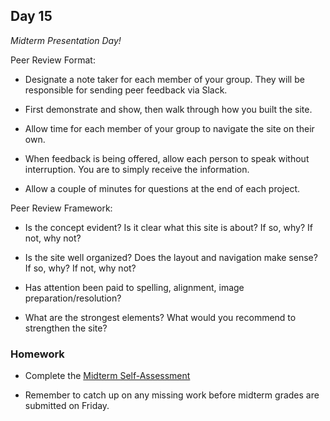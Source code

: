 ## Day 15

*Midterm Presentation Day!*

Peer Review Format:

* Designate a note taker for each member of your group. They will be responsible for sending peer feedback via Slack.

* First demonstrate and show, then walk through how you built the site. 

* Allow time for each member of your group to navigate the site on their own.

* When feedback is being offered, allow each person to speak without interruption. You are to simply receive the information.

* Allow a couple of minutes for questions at the end of each project.

Peer Review Framework:

* Is the concept evident? Is it clear what this site is about? If so, why? If not, why not?

* Is the site well organized? Does the layout and navigation make sense? If so, why? If not, why not?

* Has attention been paid to spelling, alignment, image preparation/resolution?

* What are the strongest elements? What would you recommend to strengthen the site?

### Homework

* Complete the [Midterm Self-Assessment](https://github.com/IDMNYU/DM-UY-2193-A/blob/master/midtermselfassessment.md)

* Remember to catch up on any missing work before midterm grades are submitted on Friday.


